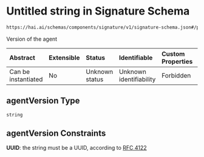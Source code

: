# Untitled string in Signature Schema

```txt
https://hai.ai/schemas/components/signature/v1/signature-schema.json#/properties/agentVersion
```

Version of the agent

| Abstract            | Extensible | Status         | Identifiable            | Custom Properties | Additional Properties | Access Restrictions | Defined In                                                                                                    |
| :------------------ | :--------- | :------------- | :---------------------- | :---------------- | :-------------------- | :------------------ | :------------------------------------------------------------------------------------------------------------ |
| Can be instantiated | No         | Unknown status | Unknown identifiability | Forbidden         | Allowed               | none                | [signature.schema.json\*](../../schemas/components/signature/v1/signature.schema.json "open original schema") |

## agentVersion Type

`string`

## agentVersion Constraints

**UUID**: the string must be a UUID, according to [RFC 4122](https://tools.ietf.org/html/rfc4122 "check the specification")
